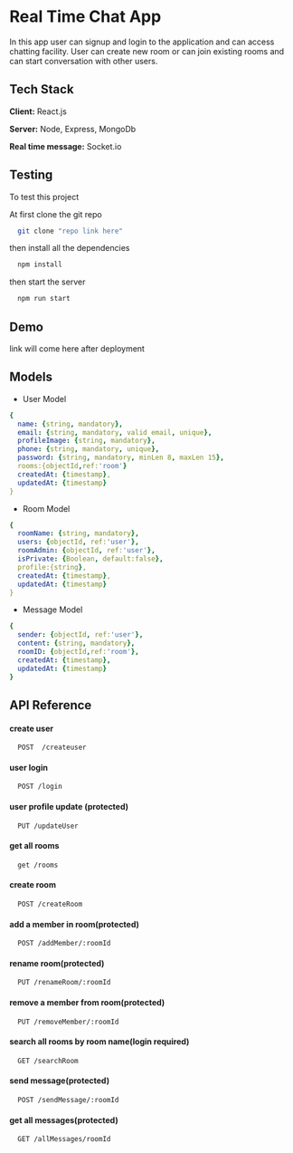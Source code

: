 # Real Time Chat App

In this app user can signup and login to the application and can access chatting facility.
User can create new room or can join existing rooms and can start conversation with other users.


## Tech Stack

**Client:** React.js

**Server:** Node, Express, MongoDb

**Real time message:** Socket.io


## Testing

To test this project 

At first clone the git repo
```bash
  git clone "repo link here"
```

then install all the dependencies

```bash
  npm install
```
then start the server 

```bash
  npm run start
```

## Demo

link will come here after deployment


## Models
- User Model
```yaml
{ 
  name: {string, mandatory},
  email: {string, mandatory, valid email, unique},
  profileImage: {string, mandatory}, 
  phone: {string, mandatory, unique}, 
  password: {string, mandatory, minLen 8, maxLen 15}, 
  rooms:{objectId,ref:'room'}
  createdAt: {timestamp},
  updatedAt: {timestamp}
}
```
- Room Model
```yaml
{ 
  roomName: {string, mandatory},
  users: {objectId, ref:'user'},
  roomAdmin: {objectId, ref:'user'},
  isPrivate: {Boolean, default:false},
  profile:{string},
  createdAt: {timestamp},
  updatedAt: {timestamp}
}
```
- Message Model
```yaml
{ 
  sender: {objectId, ref:'user'},
  content: {string, mandatory},
  roomID: {objectId,ref:'room'},
  createdAt: {timestamp},
  updatedAt: {timestamp}
}
```
## API Reference

#### create user 

```http
  POST  /createuser
```


#### user login

```http
  POST /login
```
#### user profile update (protected)

```http
  PUT /updateUser
```
#### get all rooms 

```http
  get /rooms
```
#### create room

```http
  POST /createRoom
```
#### add a member in room(protected)

```http
  POST /addMember/:roomId
```
#### rename room(protected)

```http
  PUT /renameRoom/:roomId
```
#### remove a member from room(protected)

```http
  PUT /removeMember/:roomId
```
#### search all rooms by room name(login required)

```http
  GET /searchRoom
```
#### send message(protected)

```http
  POST /sendMessage/:roomId
```
#### get all messages(protected)

```http
  GET /allMessages/roomId
```